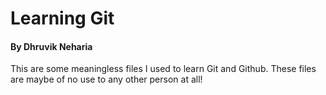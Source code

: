 # Learning Git
#### By Dhruvik Neharia

This are some meaningless files I used to learn Git and Github. These files are maybe of no use to any other person at all!
